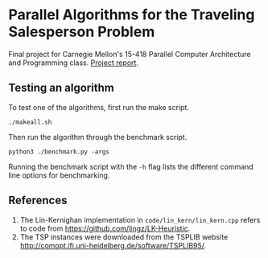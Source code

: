 # Parallel Algorithms for the Traveling Salesperson Problem
Final project for Carnegie Mellon's 15-418 Parallel Computer Architecture and Programming class. [Project report](http://www.andrew.cmu.edu/user/andrewsi/15_418_Project_Final_Report.pdf).

## Testing an algorithm
To test one of the algorithms, first run the make script.
```
./makeall.sh
```

Then run the algorithm through the benchmark script.
```
python3 ./benchmark.py -args
``` 
Running the benchmark script with the `-h` flag lists the different command line options for benchmarking.

## References
1. The Lin-Kernighan implementation in `code/lin_kern/lin_kern.cpp` refers to code from https://github.com/lingz/LK-Heuristic.
1. The TSP instances were downloaded from the TSPLIB website http://comopt.ifi.uni-heidelberg.de/software/TSPLIB95/.
